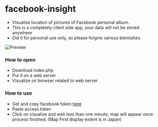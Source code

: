 # facebook-insight
- Visualize location of pictures of Facebook personal album.
- This is a completely client side app, your data will not be stored anywhere
- Did it for personal use only, so please forgive various blemishes.


![Preview](https://user-images.githubusercontent.com/26103833/182764358-2f4a8800-647e-44e2-8be0-7502d4613af6.png)

### How to open
- Download index.php
- Put it on a web server
- Visualize on browser related to web server

### How to use
- Get and copy facebook token <a href="https://developers.facebook.com/tools/explorer/?method=GET&path=me%3Ffields%3Did%2Cname&version=v2.11" target="_blank">here</a>
- Paste access token
- Click on visualize and wait less than one minute, map will appear once process finished.
(Map First display extent is in Japan)
